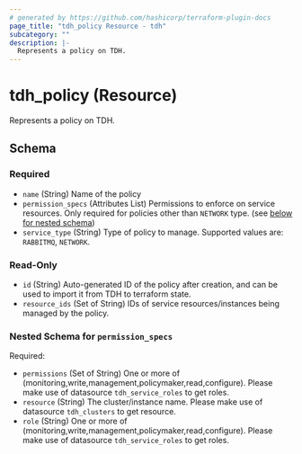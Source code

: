 ```yaml
---
# generated by https://github.com/hashicorp/terraform-plugin-docs
page_title: "tdh_policy Resource - tdh"
subcategory: ""
description: |-
  Represents a policy on TDH.
---
```


# tdh_policy (Resource)

Represents a policy on TDH.



<!-- schema generated by tfplugindocs -->
## Schema

### Required

- `name` (String) Name of the policy
- `permission_specs` (Attributes List) Permissions to enforce on service resources. Only required for policies other than `NETWORK` type. (see [below for nested schema](#nestedatt--permission_specs))
- `service_type` (String) Type of policy to manage. Supported values are: `RABBITMQ`, `NETWORK`.

### Read-Only

- `id` (String) Auto-generated ID of the policy after creation, and can be used to import it from TDH to terraform state.
- `resource_ids` (Set of String) IDs of service resources/instances being managed by the policy.

<a id="nestedatt--permission_specs"></a>
### Nested Schema for `permission_specs`

Required:

- `permissions` (Set of String) One or more of (monitoring,write,management,policymaker,read,configure). Please make use of datasource `tdh_service_roles` to get roles.
- `resource` (String) The cluster/instance name. Please make use of datasource `tdh_clusters` to get resource.
- `role` (String) One or more of (monitoring,write,management,policymaker,read,configure). Please make use of datasource `tdh_service_roles` to get roles.


